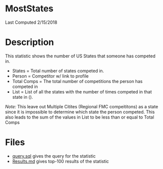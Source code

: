 # **MostStates**
Last Computed 2/15/2018 

# Description
This statistic shows the number of US States that someone has competed in.
- States = Total number of states competed in.
- Person = Competitor w/ link to profile
- Total Comps = The total number of competitions the person has competed in
- List = List of all the states with the number of times competed in that state in ().

*Note:* This leave out Multiple Citites (Regional FMC compeititons) as a state since it is impossible to determine which state the person competed. This also leads to the sum of the values in List to be less than or equal to Total Comps

# Files
 - [query.sql](https://github.com/Jambrose777/JacobAmbroseWCAStatistics/blob/master/NumStates/query.sql) gives the query for the statistic
 - [Results.md](https://github.com/Jambrose777/JacobAmbroseWCAStatistics/blob/master/NumStates/Results.md) gives top-100 results of the statistic
